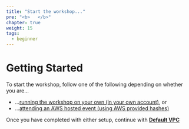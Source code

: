 ```yaml
---
title: "Start the workshop..."
pre: "<b>   </b>"
chapter: true
weight: 15
tags:
  - beginner
---
```


# Getting Started

To start the workshop, follow one of the following depending on whether you are...

- ...[running the workshop on your own (in your own account)](15-prerequisites/self_paced.html), or
- ...[attending an AWS hosted event (using AWS provided hashes)](15-prerequisite/aws_event/)

Once you have completed with either setup, continue with [**Default VPC**](/20-intro.html)
